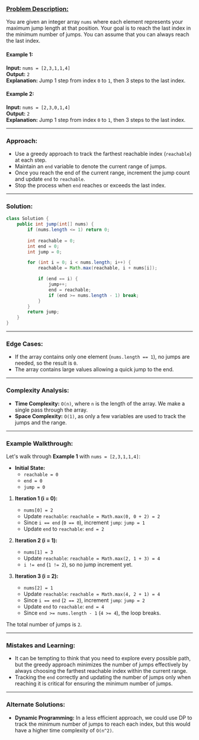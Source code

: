 ### [**Problem Description:**](https://leetcode.com/problems/jump-game-ii/description/)

You are given an integer array `nums` where each element represents your maximum jump length at that position. Your goal is to reach the last index in the minimum number of jumps. You can assume that you can always reach the last index.

#### Example 1:
**Input:** `nums = [2,3,1,1,4]`  
**Output:** `2`  
**Explanation:** Jump 1 step from index `0` to `1`, then 3 steps to the last index.

#### Example 2:
**Input:** `nums = [2,3,0,1,4]`  
**Output:** `2`  
**Explanation:** Jump 1 step from index `0` to `1`, then 3 steps to the last index.

---

### **Approach:**

- Use a greedy approach to track the farthest reachable index (`reachable`) at each step.
- Maintain an `end` variable to denote the current range of jumps.
- Once you reach the end of the current range, increment the jump count and update `end` to `reachable`.
- Stop the process when `end` reaches or exceeds the last index.

---

### **Solution:**

```java
class Solution {
    public int jump(int[] nums) {
        if (nums.length <= 1) return 0;
        
        int reachable = 0;
        int end = 0;
        int jump = 0;

        for (int i = 0; i < nums.length; i++) {
            reachable = Math.max(reachable, i + nums[i]);

            if (end == i) {
                jump++;
                end = reachable;
                if (end >= nums.length - 1) break;
            }
        }
        return jump;
    }
}
```

---

### **Edge Cases:**

- If the array contains only one element (`nums.length == 1`), no jumps are needed, so the result is `0`.
- The array contains large values allowing a quick jump to the end.

---

### **Complexity Analysis:**

- **Time Complexity:** `O(n)`, where `n` is the length of the array. We make a single pass through the array.
- **Space Complexity:** `O(1)`, as only a few variables are used to track the jumps and the range.

---

### **Example Walkthrough:**

Let's walk through **Example 1** with `nums = [2,3,1,1,4]`:

- **Initial State:**
  - `reachable = 0`
  - `end = 0`
  - `jump = 0`

1. **Iteration 1 (i = 0):**
   - `nums[0] = 2`
   - Update `reachable`: `reachable = Math.max(0, 0 + 2) = 2`
   - Since `i == end` (`0 == 0`), increment `jump`: `jump = 1`
   - Update `end` to `reachable`: `end = 2`

2. **Iteration 2 (i = 1):**
   - `nums[1] = 3`
   - Update `reachable`: `reachable = Math.max(2, 1 + 3) = 4`
   - `i != end` (`1 != 2`), so no jump increment yet.

3. **Iteration 3 (i = 2):**
   - `nums[2] = 1`
   - Update `reachable`: `reachable = Math.max(4, 2 + 1) = 4`
   - Since `i == end` (`2 == 2`), increment `jump`: `jump = 2`
   - Update `end` to `reachable`: `end = 4`
   - Since `end >= nums.length - 1` (`4 >= 4`), the loop breaks.

The total number of jumps is `2`.

---

### **Mistakes and Learning:**

- It can be tempting to think that you need to explore every possible path, but the greedy approach minimizes the number of jumps effectively by always choosing the farthest reachable index within the current range.
- Tracking the `end` correctly and updating the number of jumps only when reaching it is critical for ensuring the minimum number of jumps.

---

### **Alternate Solutions:**

- **Dynamic Programming:** In a less efficient approach, we could use DP to track the minimum number of jumps to reach each index, but this would have a higher time complexity of `O(n^2)`.

